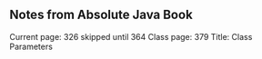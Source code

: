## Notes from Absolute Java Book

Current page: 326 skipped until 364
Class page: 379 
Title: Class Parameters